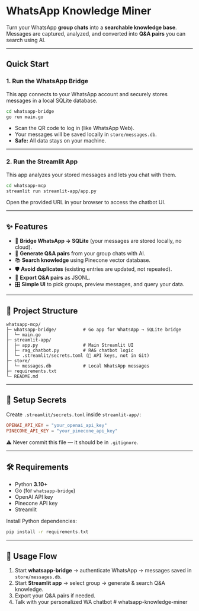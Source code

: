 

# WhatsApp Knowledge Miner

Turn your WhatsApp **group chats** into a **searchable knowledge base**.
Messages are captured, analyzed, and converted into **Q\&A pairs** you can search using AI.

---

## Quick Start

### 1. Run the WhatsApp Bridge

This app connects to your WhatsApp account and securely stores messages in a local SQLite database.

```bash
cd whatsapp-bridge
go run main.go
```

* Scan the QR code to log in (like WhatsApp Web).
* Your messages will be saved locally in `store/messages.db`.
* **Safe:** All data stays on your machine.

---

### 2. Run the Streamlit App

This app analyzes your stored messages and lets you chat with them.

```bash
cd whatsapp-mcp
streamlit run streamlit-app/app.py
```

Open the provided URL in your browser to access the chatbot UI.

---

## ✨ Features

* 🔗 **Bridge WhatsApp → SQLite** (your messages are stored locally, no cloud).
* 🤖 **Generate Q\&A pairs** from your group chats with AI.
* 📚 **Search knowledge** using Pinecone vector database.
* 🛡️ **Avoid duplicates** (existing entries are updated, not repeated).
* 📂 **Export Q\&A pairs** as JSONL.
* 🎛️ **Simple UI** to pick groups, preview messages, and query your data.

---

## 📂 Project Structure

```
whatsapp-mcp/
├─ whatsapp-bridge/          # Go app for WhatsApp → SQLite bridge
│  └─ main.go
├─ streamlit-app/
│  ├─ app.py                 # Main Streamlit UI
│  ├─ rag_chatbot.py         # RAG chatbot logic
│  └─ .streamlit/secrets.toml (🔑 API keys, not in Git)
├─ store/
│  └─ messages.db            # Local WhatsApp messages
├─ requirements.txt
└─ README.md
```

---

## 🔑 Setup Secrets

Create `.streamlit/secrets.toml` inside `streamlit-app/`:

```toml
OPENAI_API_KEY = "your_openai_api_key"
PINECONE_API_KEY = "your_pinecone_api_key"
```

⚠️ Never commit this file — it should be in `.gitignore`.

---

## 🛠️ Requirements

* Python **3.10+**
* Go (for `whatsapp-bridge`)
* OpenAI API key
* Pinecone API key
* Streamlit

Install Python dependencies:

```bash
pip install -r requirements.txt
```

---

## 🎯 Usage Flow

1. Start **whatsapp-bridge** → authenticate WhatsApp → messages saved in `store/messages.db`.
2. Start **Streamlit app** → select group → generate & search Q\&A knowledge.
3. Export your Q\&A pairs if needed.
4. Talk with your personalized WA chatbot
#   w h a t s a p p - k n o w l e d g e - m i n e r  
 